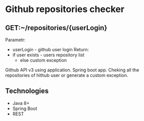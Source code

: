 Github repositories checker
===========================


GET:~/repositories/{userLogin}
------------------------------
Parametr:
* userLogin - github user login
Return:
* if user exists - users repository list
  * else custom exception

Github API v3 using application. Spring boot app. Cheking all the repositories of hithub user or generate a custom exception.

Technologies
------------
- Java 8+
- Spring Boot
- REST
